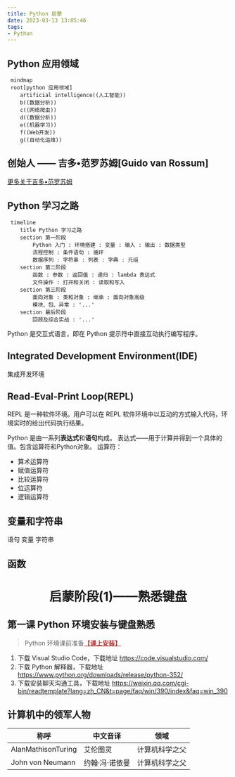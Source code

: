 ```yaml
---
title: Python 启蒙
date: 2023-03-13 13:05:46
tags:
- Python
---
```


## Python 应用领域
```mermaid
 mindmap
 root[python 应用领域]
    artificial intelligence((人工智能))
    b((数据分析))
    c((网络爬虫))
    d((数据分析))
    e((机器学习))
    f((Web开发))
    g((自动化运维))
```

## 创始人 —— 吉多•范罗苏姆[Guido van Rossum]
[更多关于吉多•范罗苏姆](https://mp.weixin.qq.com/s?__biz=MzkyOTQ0NTU5NA==&mid=2247483710&idx=1&sn=21553e069686d22b43ceea92ea563a4e&chksm=c208228bf57fab9d67ae3cec69c5d11d70d0cd3a27afe68b08179a37e452fe54f27982bd58f4&token=167694193&lang=zh_CN#rd)

## Python 学习之路
```mermaid
 timeline
    title Python 学习之路
    section 第一阶段
        Python 入门 : 环境搭建 : 变量 : 输入 : 输出 : 数据类型
        流程控制 : 条件语句 : 循环
        数据序列 : 字符串 : 列表 : 字典 : 元组
    section 第二阶段
        函数 : 参数 : 返回值 : 递归 : lambda 表达式
        文件操作 : 打开和关闭 : 读取和写入
    section 第三阶段
        面向对象 : 类和对象 : 继承 : 面向对象高级
        模块、包、异常 : '...'
    section 最后阶段
        回顾及综合实战 : '...'
```

Python 是交互式语言，即在 Python 提示符中直接互动执行编写程序。

## Integrated Development Environment(IDE)
集成开发环境

## Read-Eval-Print Loop(REPL)
REPL 是一种软件环境。用户可以在 REPL 软件环境中以互动的方式输入代码，环境实时的给出代码执行结果。

Python 是由一系列**表达式**和**语句**构成。
表达式——用于计算并得到一个具体的值。包含运算符和Python对象。
运算符：
*   算术运算符
*   赋值运算符
*   比较运算符
*   位运算符
*   逻辑运算符

## 变量和字符串
语句
变量
字符串

## 函数


# <center>启蒙阶段(1)——熟悉键盘</center>

## 第一课 Python 环境安装与键盘熟悉
> Python 环境课前准备<font color="#a33"><b><u>【课上安装】</u></b></font>
1.  下载 Visual Studio Code，下载地址 https://code.visualstudio.com/
2.  下载 Python 解释器，下载地址 https://www.python.org/downloads/release/python-352/
3.  下载安装聊天沟通工具，下载地址 https://weixin.qq.com/cgi-bin/readtemplate?lang=zh_CN&t=page/faq/win/390/index&faq=win_390

## 计算机中的领军人物
|称呼|中文音译|领域|
|--|--|--|
|AlanMathisonTuring|艾伦图灵|计算机科学之父|
|John von Neumann|约翰·冯·诺依曼|计算机科学之父|